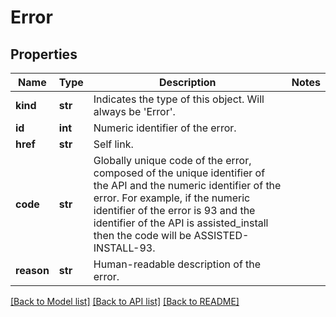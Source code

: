# Error

## Properties
Name | Type | Description | Notes
------------ | ------------- | ------------- | -------------
**kind** | **str** | Indicates the type of this object. Will always be &#39;Error&#39;. | 
**id** | **int** | Numeric identifier of the error. | 
**href** | **str** | Self link. | 
**code** | **str** | Globally unique code of the error, composed of the unique identifier of the API and the numeric identifier of the error. For example, if the numeric identifier of the error is 93 and the identifier of the API is assisted_install then the code will be ASSISTED-INSTALL-93. | 
**reason** | **str** | Human-readable description of the error. | 

[[Back to Model list]](../README.md#documentation-for-models) [[Back to API list]](../README.md#documentation-for-api-endpoints) [[Back to README]](../README.md)


